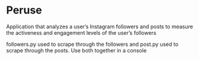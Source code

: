 # Peruse
Application that analyzes a user’s Instagram followers and posts to measure the activeness and engagement levels of the user’s followers

followers.py used to scrape through the followers and post.py used to scrape through the posts. Use both together in a console
